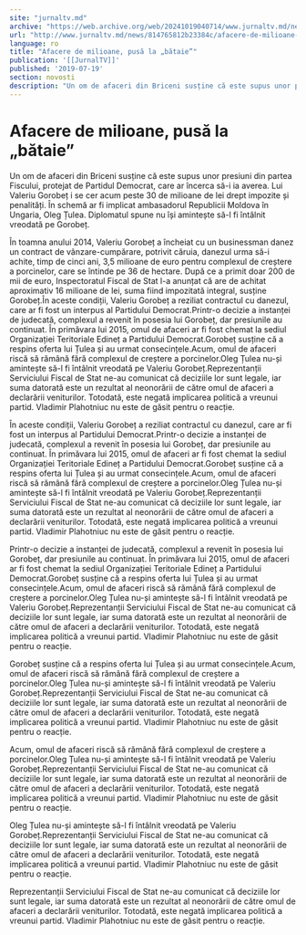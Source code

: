 ```yaml
---
site: "jurnaltv.md"
archive: "https://web.archive.org/web/20241019040714/www.jurnaltv.md/news/814765812b23384c/afacere-de-milioane-pusa-la-bataie.htm"
url: "http://www.jurnaltv.md/news/814765812b23384c/afacere-de-milioane-pusa-la-bataie.htm"
language: ro
title: "Afacere de milioane, pusă la „bătaie”"
publication: '[[JurnalTV]]'
published: '2019-07-19'
section: novosti
description: "Un om de afaceri din Briceni susține că este supus unor presiuni din partea Fiscului, protejat de Partidul Democrat, care ar încerca să-i ia averea. Lui Valeriu Gorobeț i se cer acum peste 30 de milioane de lei drept impozite și penalități. În schemă ar fi implicat ambasadorul Republicii Moldova în Ungaria, Oleg Țulea. Diplomatul spune nu își amintește să-l fi întâlnit vreodată pe Gorobeț."
---
```


# Afacere de milioane, pusă la „bătaie”

Un om de afaceri din Briceni susține că este supus unor presiuni din partea Fiscului, protejat de Partidul Democrat, care ar încerca să-i ia averea. Lui Valeriu Gorobeț i se cer acum peste 30 de milioane de lei drept impozite și penalități. În schemă ar fi implicat ambasadorul Republicii Moldova în Ungaria, Oleg Țulea. Diplomatul spune nu își amintește să-l fi întâlnit vreodată pe Gorobeț.

În toamna anului 2014, Valeriu Gorobeț a încheiat cu un businessman danez un contract de vânzare-cumpărare, potrivit căruia, danezul urma să-i achite, timp de cinci ani, 3,5 milioane de euro pentru complexul de creștere a porcinelor, care se întinde pe 36 de hectare. După ce a primit doar 200 de mii de euro, Inspectoratul Fiscal de Stat l-a anunțat că are de achitat aproximativ 16 milioane de lei, suma fiind impozitată integral, susține Gorobeț.În aceste condiții, Valeriu Gorobeț a reziliat contractul cu danezul, care ar fi fost un interpus al Partidului Democrat.Printr-o decizie a instanței de judecată, complexul a revenit în posesia lui Gorobeț, dar presiunile au continuat. În primăvara lui 2015, omul de afaceri ar fi fost chemat la sediul Organizației Teritoriale Edineț a Partidului Democrat.Gorobeț susține că a respins oferta lui Țulea și au urmat consecințele.Acum, omul de afaceri riscă să rămână fără complexul de creștere a porcinelor.Oleg Țulea nu-și amintește să-l fi întâlnit vreodată pe Valeriu Gorobeț.Reprezentanții Serviciului Fiscal de Stat ne-au comunicat că deciziile lor sunt legale, iar suma datorată este un rezultat al neonorării de către omul de afaceri a declarării veniturilor. Totodată, este negată implicarea politică a vreunui partid. Vladimir Plahotniuc nu este de găsit pentru o reacție.

În aceste condiții, Valeriu Gorobeț a reziliat contractul cu danezul, care ar fi fost un interpus al Partidului Democrat.Printr-o decizie a instanței de judecată, complexul a revenit în posesia lui Gorobeț, dar presiunile au continuat. În primăvara lui 2015, omul de afaceri ar fi fost chemat la sediul Organizației Teritoriale Edineț a Partidului Democrat.Gorobeț susține că a respins oferta lui Țulea și au urmat consecințele.Acum, omul de afaceri riscă să rămână fără complexul de creștere a porcinelor.Oleg Țulea nu-și amintește să-l fi întâlnit vreodată pe Valeriu Gorobeț.Reprezentanții Serviciului Fiscal de Stat ne-au comunicat că deciziile lor sunt legale, iar suma datorată este un rezultat al neonorării de către omul de afaceri a declarării veniturilor. Totodată, este negată implicarea politică a vreunui partid. Vladimir Plahotniuc nu este de găsit pentru o reacție.

Printr-o decizie a instanței de judecată, complexul a revenit în posesia lui Gorobeț, dar presiunile au continuat. În primăvara lui 2015, omul de afaceri ar fi fost chemat la sediul Organizației Teritoriale Edineț a Partidului Democrat.Gorobeț susține că a respins oferta lui Țulea și au urmat consecințele.Acum, omul de afaceri riscă să rămână fără complexul de creștere a porcinelor.Oleg Țulea nu-și amintește să-l fi întâlnit vreodată pe Valeriu Gorobeț.Reprezentanții Serviciului Fiscal de Stat ne-au comunicat că deciziile lor sunt legale, iar suma datorată este un rezultat al neonorării de către omul de afaceri a declarării veniturilor. Totodată, este negată implicarea politică a vreunui partid. Vladimir Plahotniuc nu este de găsit pentru o reacție.

Gorobeț susține că a respins oferta lui Țulea și au urmat consecințele.Acum, omul de afaceri riscă să rămână fără complexul de creștere a porcinelor.Oleg Țulea nu-și amintește să-l fi întâlnit vreodată pe Valeriu Gorobeț.Reprezentanții Serviciului Fiscal de Stat ne-au comunicat că deciziile lor sunt legale, iar suma datorată este un rezultat al neonorării de către omul de afaceri a declarării veniturilor. Totodată, este negată implicarea politică a vreunui partid. Vladimir Plahotniuc nu este de găsit pentru o reacție.

Acum, omul de afaceri riscă să rămână fără complexul de creștere a porcinelor.Oleg Țulea nu-și amintește să-l fi întâlnit vreodată pe Valeriu Gorobeț.Reprezentanții Serviciului Fiscal de Stat ne-au comunicat că deciziile lor sunt legale, iar suma datorată este un rezultat al neonorării de către omul de afaceri a declarării veniturilor. Totodată, este negată implicarea politică a vreunui partid. Vladimir Plahotniuc nu este de găsit pentru o reacție.

Oleg Țulea nu-și amintește să-l fi întâlnit vreodată pe Valeriu Gorobeț.Reprezentanții Serviciului Fiscal de Stat ne-au comunicat că deciziile lor sunt legale, iar suma datorată este un rezultat al neonorării de către omul de afaceri a declarării veniturilor. Totodată, este negată implicarea politică a vreunui partid. Vladimir Plahotniuc nu este de găsit pentru o reacție.

Reprezentanții Serviciului Fiscal de Stat ne-au comunicat că deciziile lor sunt legale, iar suma datorată este un rezultat al neonorării de către omul de afaceri a declarării veniturilor. Totodată, este negată implicarea politică a vreunui partid. Vladimir Plahotniuc nu este de găsit pentru o reacție.